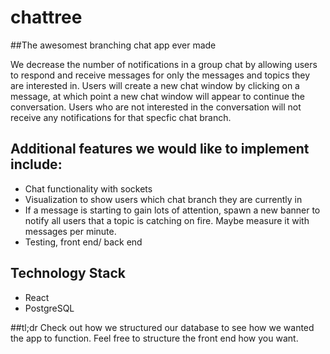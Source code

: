 # chattree
##The awesomest branching chat app ever made

We decrease the number of notifications in a group chat by allowing users to respond and receive messages for only the messages and topics they are interested in. Users will create a new chat window by clicking on a message, at which point a new chat window will appear to continue the conversation. Users who are not interested in the conversation will not receive any notifications for that specfic chat branch.

## Additional features we would like to implement include:
* Chat functionality with sockets
* Visualization to show users which chat branch they are currently in 
* If a message is starting to gain lots of attention, spawn a new banner to notify all users that a topic is catching on fire. Maybe measure it with messages per minute.
* Testing, front end/ back end


## Technology Stack
* React 
* PostgreSQL

##tl;dr
Check out how we structured our database to see how we wanted the app to function. Feel free to structure the front end how you want. 

